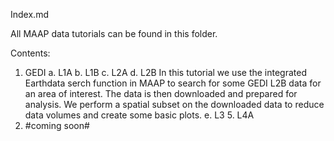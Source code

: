 Index.md

All MAAP data tutorials can be found in this folder. 

Contents:
1. GEDI
	a. L1A
	b. L1B
	c. L2A 
	d. L2B
		In this tutorial we use the integrated Earthdata serch function in MAAP to search for some GEDI L2B data for an area of interest. The data is then downloaded and prepared for analysis. We perform a spatial subset on the downloaded data to reduce data volumes and create some basic plots.
	e. L3
	5. L4A
2. #coming soon#